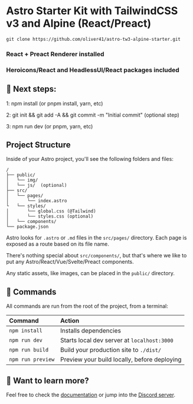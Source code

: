 # Astro Starter Kit with TailwindCSS v3 and Alpine (React/Preact)

```
git clone https://github.com/oliver41/astro-tw3-alpine-starter.git
```

### React + Preact Renderer installed

### Heroicons/React and HeadlessUI/React packages included

## 🚀 Next steps:

1: npm install (or pnpm install, yarn, etc)

2: git init && git add -A && git commit -m "Initial commit" (optional step)

3: npm run dev (or pnpm, yarn, etc)

## Project Structure

Inside of your Astro project, you'll see the following folders and files:

```
/
├── public/
│   └── img/
│   └── js/  (optional)
├── src/
│   └── pages/
│       └── index.astro
└   └── styles/
│       └── global.css (@Tailwind)
│       └── styles.css (optional)
│   └── components/
└── package.json
```

Astro looks for `.astro` or `.md` files in the `src/pages/` directory. Each page is exposed as a route based on its file name.

There's nothing special about `src/components/`, but that's where we like to put any Astro/React/Vue/Svelte/Preact components.

Any static assets, like images, can be placed in the `public/` directory.

## 🧞 Commands

All commands are run from the root of the project, from a terminal:

| Command           | Action                                       |
| :---------------- | :------------------------------------------- |
| `npm install`     | Installs dependencies                        |
| `npm run dev`     | Starts local dev server at `localhost:3000`  |
| `npm run build`   | Build your production site to `./dist/`      |
| `npm run preview` | Preview your build locally, before deploying |

## 👀 Want to learn more?

Feel free to check the [documentation](https://github.com/withastro/astro) or jump into the [Discord server](https://astro.build/chat).
